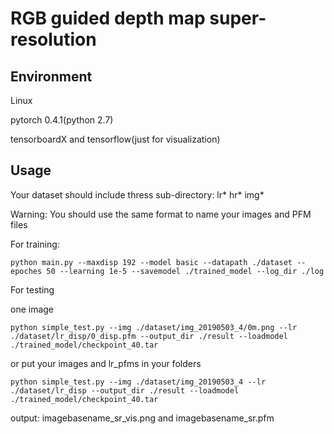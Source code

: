 # RGB guided depth map super-resolution #


## Environment ##
Linux

pytorch 0.4.1(python 2.7)

tensorboardX and tensorflow(just for visualization)
         
      
## Usage ##

Your dataset should include thress sub-directory: lr* hr* img*

Warning: You should use the same format to name your images and PFM files

For training:

```
python main.py --maxdisp 192 --model basic --datapath ./dataset -- epoches 50 --learning 1e-5 --savemodel ./trained_model --log_dir ./log
```

For testing

one image

```
python simple_test.py --img ./dataset/img_20190503_4/0m.png --lr ./dataset/lr_disp/0_disp.pfm --output_dir ./result --loadmodel ./trained_model/checkpoint_40.tar
```
or put your images and lr_pfms in your folders

```
python simple_test.py --img ./dataset/img_20190503_4 --lr ./dataset/lr_disp --output_dir ./result --loadmodel ./trained_model/checkpoint_40.tar
```

output: imagebasename_sr_vis.png and imagebasename_sr.pfm












